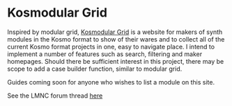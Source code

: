 # Kosmodular Grid

Inspired by modular grid, [Kosmodular Grid](http://www.kosmodulargrid.com/) is a website for makers of synth modules in the Kosmo format to show of their wares and to collect all of the current Kosmo format projects in one, easy to navigate place. I intend to implement a number of features such as search, filtering and maker homepages. Should there be sufficient interest in this project, there may be scope to add a case builder function, similar to modular grid. 

Guides coming soon for anyone who wishes to list a module on this site.

See the LMNC forum thread [here](https://lookmumnocomputer.discourse.group/t/modular-grid-thoughts/3623)
